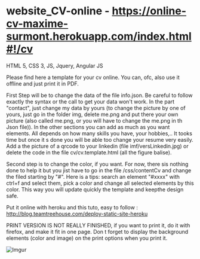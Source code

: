 # website_CV-online - https://online-cv-maxime-surmont.herokuapp.com/index.html#!/cv

HTML 5, CSS 3, JS, Jquery, Angular JS

Please find here a template for your cv online. You can, ofc, also use it offline and just print it in PDF.

First Step will be to change the data of the file info.json. Be careful to follow exactly the syntax or the call to get your data won't work. In the part "contact", just change my data by yours (to change the picture by one of yours, just go in the folder img, delete me.png and put there your own picture (also called me.png, or you will have to change the me.png in th Json file)). In the other sections you can add as much as you want elements. All depends on how many skills you have, your hobbies,.. It tooks time but once it s done you will be able too change your resume very easily. Add a the picture of a qrcode to your linkedin (file imf/versLinkedin.jpg) or delete the code in the file cv/cv.template.html (all the figure balise).

Second step is to change the color, if you want. For now, there sis nothing done to help it but you jist have to go in the file /css/contentCv and change the filed starting by "#". Here is a tips: search an element "#xxxx" with ctrl+f and select them, pick a color and change all selected elements by this color. This way you will update quickly the template and keepthe design safe.

Put it online with heroku and this tuto, easy to follow : http://blog.teamtreehouse.com/deploy-static-site-heroku

PRINT VERSION IS NOT REALLY FINISHED, if you want to print it, do it with firefox, and make it fit in one page. Don t forget to display the background elements (color and image) on the print options when you print it.

![Imgur](https://i.imgur.com/1hx3Wqe.png)
